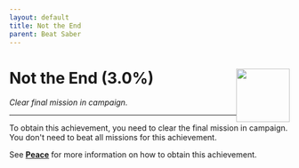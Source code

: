 ```yaml
---
layout: default
title: Not the End
parent: Beat Saber
---
```


# Not the End (3.0%) <img style="float: right;" src="https://cdn.cloudflare.steamstatic.com/steamcommunity/public/images/apps/620980/bfa4d78e680ee50386e1a0dd5b87aecead55d74e.jpg" width="96" height="96">

_Clear final mission in campaign._

***

To obtain this achievement, you need to clear the final mission in campaign. You don't need to beat all missions for this achievement.

See [**Peace**](Peace.md) for more information on how to obtain this achievement.
